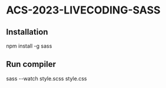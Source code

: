 # ACS-2023-LIVECODING-SASS

## Installation

npm install -g sass

## Run compiler

sass --watch style.scss style.css